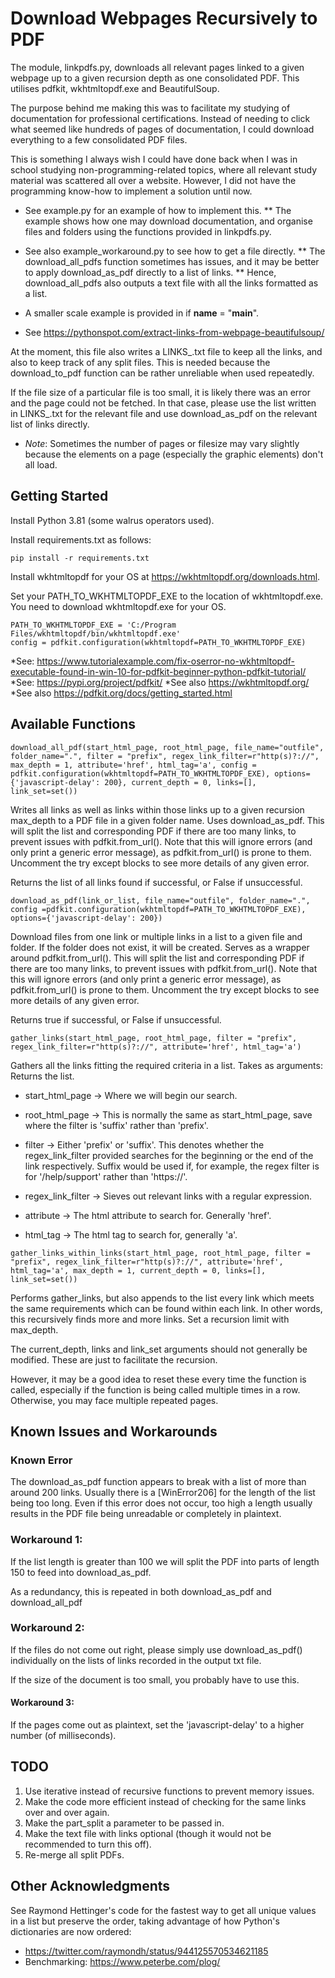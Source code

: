 # Download Webpages Recursively to PDF
The module, linkpdfs.py, downloads all relevant pages linked to a given webpage up to a given recursion depth as one consolidated PDF. This utilises pdfkit, wkhtmltopdf.exe and BeautifulSoup.

The purpose behind me making this was to facilitate my studying of documentation for professional certifications. Instead of needing to click what seemed like hundreds of pages of documentation, I could download everything to a few consolidated PDF files.

This is something I always wish I could have done back when I was in school studying non-programming-related topics, where all relevant study material was scattered all over a website. However, I did not have the programming know-how to implement a solution until now.

* See example.py for an example of how to implement this.
** The example shows how one may download documentation, and organise files and folders using the functions provided in linkpdfs.py.

* See also example_workaround.py to see how to get a file directly. 
** The download_all_pdfs function sometimes has issues, and it may be better to apply download_as_pdf directly to a list of links. 
** Hence, download_all_pdfs also outputs a text file with all the links formatted as a list.

* A smaller scale example is provided in if __name__ = "__main__".

* See https://pythonspot.com/extract-links-from-webpage-beautifulsoup/

At the moment, this file also writes a LINKS_.txt file to keep all the links, and also to keep track of any split files. This is needed because the download_to_pdf function can be rather unreliable when used repeatedly. 

If the file size of a particular file is too small, it is likely there was an error and the page could not be fetched. In that case, please use the list written in LINKS_.txt for the relevant file and use download_as_pdf on the relevant list of links directly.



* *Note*: Sometimes the number of pages or filesize may vary slightly because the elements on a page (especially the graphic elements) don't all load. 

## Getting Started

Install Python 3.81 (some walrus operators used).

Install requirements.txt as follows:

```
pip install -r requirements.txt
```

Install wkhtmltopdf for your OS at https://wkhtmltopdf.org/downloads.html.

Set your PATH_TO_WKHTMLTOPDF_EXE to the location of wkhtmltopdf.exe. You need to download wkhtmltopdf.exe for your OS. 

```
PATH_TO_WKHTMLTOPDF_EXE = 'C:/Program Files/wkhtmltopdf/bin/wkhtmltopdf.exe'
config = pdfkit.configuration(wkhtmltopdf=PATH_TO_WKHTMLTOPDF_EXE)
```
*See: https://www.tutorialexample.com/fix-oserror-no-wkhtmltopdf-executable-found-in-win-10-for-pdfkit-beginner-python-pdfkit-tutorial/
*See: https://pypi.org/project/pdfkit/
*See also https://wkhtmltopdf.org/
*See also https://pdfkit.org/docs/getting_started.html

## Available Functions
```
download_all_pdf(start_html_page, root_html_page, file_name="outfile", folder_name=".", filter = "prefix", regex_link_filter=r"http(s)?://", max_depth = 1, attribute='href', html_tag='a', config = pdfkit.configuration(wkhtmltopdf=PATH_TO_WKHTMLTOPDF_EXE), options={'javascript-delay': 200}, current_depth = 0, links=[], link_set=set())
```
Writes all links as well as links within those links up to a given recursion max_depth to a PDF file in a given folder name.
Uses download_as_pdf.
This will split the list and corresponding PDF if there are too many links, to prevent issues with pdfkit.from_url().
Note that this will ignore errors (and only print a generic error message), as pdfkit.from_url() is prone to them. Uncomment the try except blocks to see more details of any given error.

Returns the list of all links found if successful, or False if unsuccessful.
```
download_as_pdf(link_or_list, file_name="outfile", folder_name=".", config =pdfkit.configuration(wkhtmltopdf=PATH_TO_WKHTMLTOPDF_EXE), options={'javascript-delay': 200})
```
Download files from one link or multiple links in a list to a given file and folder. If the folder does not exist, it will be created.
Serves as a wrapper around pdfkit.from_url().
This will split the list and corresponding PDF if there are too many links, to prevent issues with pdfkit.from_url().
Note that this will ignore errors (and only print a generic error message), as pdfkit.from_url() is prone to them. Uncomment the try except blocks to see more details of any given error.

Returns true if successful, or False if unsuccessful.
```
gather_links(start_html_page, root_html_page, filter = "prefix", regex_link_filter=r"http(s)?://", attribute='href', html_tag='a')
```

Gathers all the links fitting the required criteria in a list. Takes as arguments: Returns the list.

* start_html_page -> Where we will begin our search.

* root_html_page -> This is normally the same as start_html_page, save where the filter is 'suffix' rather than 'prefix'. 

* filter -> Either 'prefix' or 'suffix'. This denotes whether the regex_link_filter provided searches for the beginning or the end of the link respectively. Suffix would be used if, for example, the regex filter is for '/help/support' rather than 'https://'.

* regex_link_filter -> Sieves out relevant links with a regular expression.

* attribute -> The html attribute to search for. Generally 'href'.

* html_tag -> The html tag to search for, generally 'a'.

```
gather_links_within_links(start_html_page, root_html_page, filter = "prefix", regex_link_filter=r"http(s)?://", attribute='href', html_tag='a', max_depth = 1, current_depth = 0, links=[], link_set=set())
```

Performs gather_links, but also appends to the list every link which meets the same requirements which can be found within each link. In other words, this recursively finds more and more links. Set a recursion limit with max_depth. 

The current_depth, links and link_set arguments should not generally be modified. These are just to facilitate the recursion. 

However, it may be a good idea to reset these every time the function is called, especially if the function is being called multiple times in a row. Otherwise, you may face multiple repeated pages.
 
## Known Issues and Workarounds

### Known Error

The download_as_pdf function appears to break with a list of more than around 200 links. Usually there is a [WinError206] for the length of the list being too long. Even if this error does not occur, too high a length usually results in the PDF file being unreadable or completely in plaintext. 

### Workaround 1: 

If the list length is greater than 100 we will split the PDF into parts of length 150 to feed into download_as_pdf.

As a redundancy, this is repeated in both download_as_pdf and download_all_pdf

### Workaround 2: 
If the files do not come out right, please simply use download_as_pdf() individually on the lists of links recorded in the output txt file.

If the size of the document is too small, you probably have to use this.

#### Workaround 3: 
If the pages come out as plaintext, set the 'javascript-delay' to a higher number (of milliseconds).

## TODO

1. Use iterative instead of recursive functions to prevent memory issues.
1. Make the code more efficient instead of checking for the same links over and over again.
1. Make the part_split a parameter to be passed in.
1. Make the text file with links optional (though it would not be recommended to turn this off).
1. Re-merge all split PDFs.

## Other Acknowledgments

See Raymond Hettinger's code for the fastest way to get all unique values in a list but preserve the order, taking advantage of how Python's dictionaries are now ordered:

* https://twitter.com/raymondh/status/944125570534621185
* Benchmarking: https://www.peterbe.com/plog/


